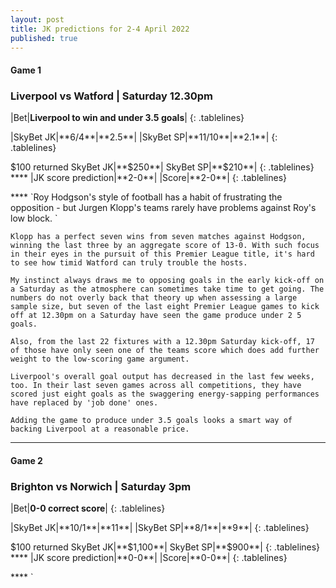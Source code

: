 ```yaml
---
layout: post
title: JK predictions for 2-4 April 2022
published: true
---
```

#### Game 1
### Liverpool vs Watford | Saturday 12.30pm

<style>
.tablelines table, .tablelines td, .tablelines th {
        border: 1px solid black;
        }
td {
    padding-right: 15px;
}
td {
    padding-left: 5px;
}
</style>
|Bet|**Liverpool to win and under 3.5 goals**|
{: .tablelines}
<p></p>
<style>
.tablelines table, .tablelines td, .tablelines th {
        border: 1px solid black;
        }
td {
    padding-right: 15px;
}
td {
    padding-left: 5px;
}
</style>
|SkyBet JK|**6/4**|**2.5**|
|SkyBet SP|**11/10**|**2.1**|
{: .tablelines}
<p></p>
<style>
.tablelines table, .tablelines td, .tablelines th {
        border: 1px solid black;
        }
td {
    padding-right: 15px;
}
td {
    padding-left: 5px;
}
</style>
$100 returned
<style>
.tablelines table, .tablelines td, .tablelines th {
        border: 1px solid black;
        }
td {
    padding-right: 15px;
}
td {
    padding-left: 5px;
}
</style>
SkyBet JK|**$250**|
SkyBet SP|**$210**|
{: .tablelines}
****
<style>
.tablelines table, .tablelines td, .tablelines th {
        border: 1px solid black;
        }
td {
    padding-right: 15px;
}
td {
    padding-left: 5px;
}
</style>
|JK score prediction|**2-0**|
|Score|**2-0**|
{: .tablelines}
<p></p>
****
`Roy Hodgson's style of football has a habit of frustrating the opposition - but Jurgen Klopp's teams rarely have problems against Roy's low block. `

`Klopp has a perfect seven wins from seven matches against Hodgson, winning the last three by an aggregate score of 13-0. With such focus in their eyes in the pursuit of this Premier League title, it's hard to see how timid Watford can truly trouble the hosts.`

`My instinct always draws me to opposing goals in the early kick-off on a Saturday as the atmosphere can sometimes take time to get going. The numbers do not overly back that theory up when assessing a large sample size, but seven of the last eight Premier League games to kick off at 12.30pm on a Saturday have seen the game produce under 2 5 goals. `

`Also, from the last 22 fixtures with a 12.30pm Saturday kick-off, 17 of those have only seen one of the teams score which does add further weight to the low-scoring game argument.`

`Liverpool's overall goal output has decreased in the last few weeks, too. In their last seven games across all competitions, they have scored just eight goals as the swaggering energy-sapping performances have replaced by 'job done' ones.`

`Adding the game to produce under 3.5 goals looks a smart way of backing Liverpool at a reasonable price.`

****
#### Game 2
### Brighton vs Norwich | Saturday 3pm

<style>
.tablelines table, .tablelines td, .tablelines th {
        border: 1px solid black;
        }
td {
    padding-right: 15px;
}
td {
    padding-left: 5px;
}
</style>
|Bet|**0-0 correct score**|
{: .tablelines}
<p></p>
<style>
.tablelines table, .tablelines td, .tablelines th {
        border: 1px solid black;
        }
td {
    padding-right: 15px;
}
td {
    padding-left: 5px;
}
</style>
|SkyBet JK|**10/1**|**11**|
|SkyBet SP|**8/1**|**9**|
{: .tablelines}
<p></p>
<style>
.tablelines table, .tablelines td, .tablelines th {
        border: 1px solid black;
        }
td {
    padding-right: 15px;
}
td {
    padding-left: 5px;
}
</style>
$100 returned
<style>
.tablelines table, .tablelines td, .tablelines th {
        border: 1px solid black;
        }
td {
    padding-right: 15px;
}
td {
    padding-left: 5px;
}
</style>
SkyBet JK|**$1,100**|
SkyBet SP|**$900**|
{: .tablelines}
****
</style>
|JK score prediction|**0-0**|
|Score|**0-0**|
{: .tablelines}
<p></p>
****
`
